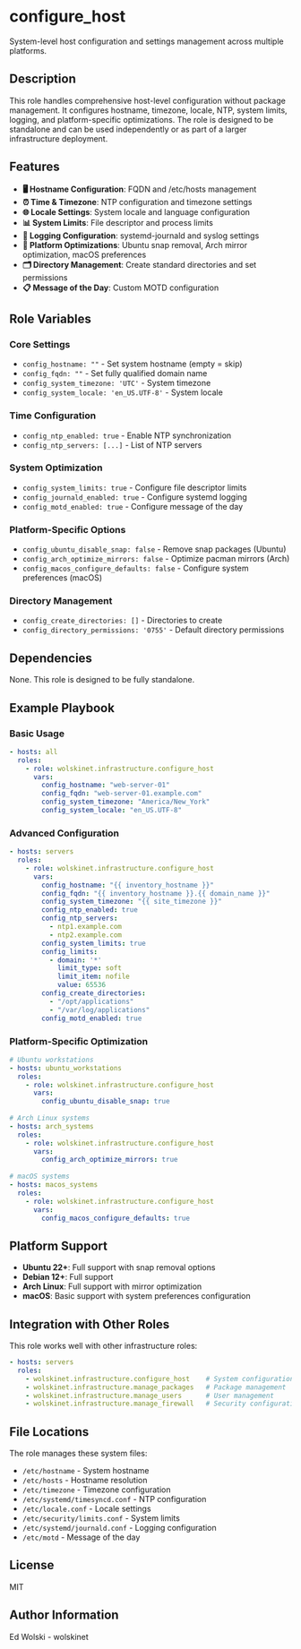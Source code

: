 # configure_host

System-level host configuration and settings management across multiple platforms.

## Description

This role handles comprehensive host-level configuration without package management. It configures hostname, timezone, locale, NTP, system limits, logging, and platform-specific optimizations. The role is designed to be standalone and can be used independently or as part of a larger infrastructure deployment.

## Features

- **🖥️ Hostname Configuration**: FQDN and /etc/hosts management
- **⏰ Time & Timezone**: NTP configuration and timezone settings  
- **🌐 Locale Settings**: System locale and language configuration
- **📊 System Limits**: File descriptor and process limits
- **📝 Logging Configuration**: systemd-journald and syslog settings
- **🔧 Platform Optimizations**: Ubuntu snap removal, Arch mirror optimization, macOS preferences
- **🗂️ Directory Management**: Create standard directories and set permissions
- **📋 Message of the Day**: Custom MOTD configuration

## Role Variables

### Core Settings
- `config_hostname: ""` - Set system hostname (empty = skip)
- `config_fqdn: ""` - Set fully qualified domain name
- `config_system_timezone: 'UTC'` - System timezone
- `config_system_locale: 'en_US.UTF-8'` - System locale

### Time Configuration
- `config_ntp_enabled: true` - Enable NTP synchronization
- `config_ntp_servers: [...]` - List of NTP servers

### System Optimization
- `config_system_limits: true` - Configure file descriptor limits
- `config_journald_enabled: true` - Configure systemd logging
- `config_motd_enabled: true` - Configure message of the day

### Platform-Specific Options
- `config_ubuntu_disable_snap: false` - Remove snap packages (Ubuntu)
- `config_arch_optimize_mirrors: false` - Optimize pacman mirrors (Arch)
- `config_macos_configure_defaults: false` - Configure system preferences (macOS)

### Directory Management  
- `config_create_directories: []` - Directories to create
- `config_directory_permissions: '0755'` - Default directory permissions

## Dependencies

None. This role is designed to be fully standalone.

## Example Playbook

### Basic Usage
```yaml
- hosts: all
  roles:
    - role: wolskinet.infrastructure.configure_host
      vars:
        config_hostname: "web-server-01"
        config_fqdn: "web-server-01.example.com"
        config_system_timezone: "America/New_York"
        config_system_locale: "en_US.UTF-8"
```

### Advanced Configuration
```yaml
- hosts: servers
  roles:
    - role: wolskinet.infrastructure.configure_host
      vars:
        config_hostname: "{{ inventory_hostname }}"
        config_fqdn: "{{ inventory_hostname }}.{{ domain_name }}"
        config_system_timezone: "{{ site_timezone }}"
        config_ntp_enabled: true
        config_ntp_servers:
          - ntp1.example.com
          - ntp2.example.com
        config_system_limits: true
        config_limits:
          - domain: '*'
            limit_type: soft
            limit_item: nofile
            value: 65536
        config_create_directories:
          - "/opt/applications"
          - "/var/log/applications"
        config_motd_enabled: true
```

### Platform-Specific Optimization
```yaml
# Ubuntu workstations
- hosts: ubuntu_workstations
  roles:
    - role: wolskinet.infrastructure.configure_host
      vars:
        config_ubuntu_disable_snap: true
        
# Arch Linux systems
- hosts: arch_systems  
  roles:
    - role: wolskinet.infrastructure.configure_host
      vars:
        config_arch_optimize_mirrors: true
        
# macOS systems
- hosts: macos_systems
  roles:
    - role: wolskinet.infrastructure.configure_host
      vars:
        config_macos_configure_defaults: true
```

## Platform Support

- **Ubuntu 22+**: Full support with snap removal options
- **Debian 12+**: Full support  
- **Arch Linux**: Full support with mirror optimization
- **macOS**: Basic support with system preferences configuration

## Integration with Other Roles

This role works well with other infrastructure roles:

```yaml
- hosts: servers
  roles:
    - wolskinet.infrastructure.configure_host    # System configuration
    - wolskinet.infrastructure.manage_packages   # Package management  
    - wolskinet.infrastructure.manage_users      # User management
    - wolskinet.infrastructure.manage_firewall   # Security configuration
```

## File Locations

The role manages these system files:
- `/etc/hostname` - System hostname
- `/etc/hosts` - Hostname resolution
- `/etc/timezone` - Timezone configuration
- `/etc/systemd/timesyncd.conf` - NTP configuration
- `/etc/locale.conf` - Locale settings
- `/etc/security/limits.conf` - System limits
- `/etc/systemd/journald.conf` - Logging configuration
- `/etc/motd` - Message of the day

## License

MIT

## Author Information

Ed Wolski - wolskinet